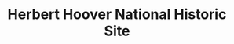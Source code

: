---
layout: repo
title: "Herbert Hoover National Historic Site"
id: 12484
permalink: repos/12484/
---